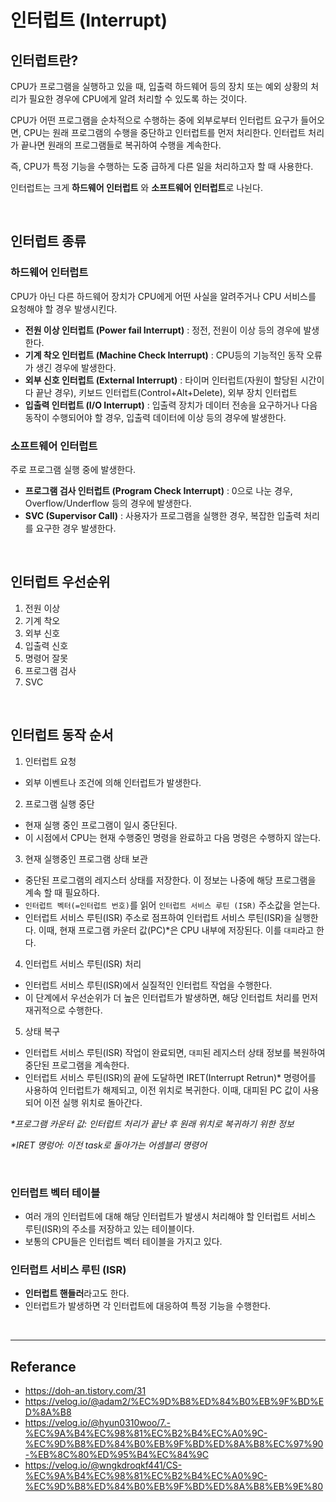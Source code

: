 # 인터럽트 (Interrupt)

## 인터럽트란?
CPU가 프로그램을 실행하고 있을 때, 입출력 하드웨어 등의 장치 또는 예외 상황의 처리가 필요한 경우에 CPU에게 알려 처리할 수 있도록 하는 것이다.  

CPU가 어떤 프로그램을 순차적으로 수행하는 중에 외부로부터 인터럽트 요구가 들어오면, CPU는 원래 프로그램의 수행을 중단하고 인터럽트를 먼저 처리한다. 인터럽트 처리가 끝나면 원래의 프로그램들로 복귀하여 수행을 계속한다.  

즉, CPU가 특정 기능을 수행하는 도중 급하게 다른 일을 처리하고자 할 때 사용한다.  

인터럽트는 크게 **하드웨어 인터럽트** 와 **소프트웨어 인터럽트**로 나뉜다. </br>

<br>

## 인터럽트 종류

### 하드웨어 인터럽트
CPU가 아닌 다른 하드웨어 장치가 CPU에게 어떤 사실을 알려주거나 CPU 서비스를 요청해야 할 경우 발생시킨다.  

- **전원 이상 인터럽트 (Power fail Interrupt)** : 정전, 전원이 이상 등의 경우에 발생한다.
- **기계 착오 인터럽트 (Machine Check Interrupt)** : CPU등의 기능적인 동작 오류가 생긴 경우에 발생한다.
- **외부 신호 인터럽트 (External Interrupt)** : 타이머 인터럽트(자원이 할당된 시간이 다 끝난 경우), 키보드 인터럽트(Control+Alt+Delete), 외부 장치 인터럽트
- **입출력 인터럽트 (I/O Interrupt)** : 입출력 장치가 데이터 전송을 요구하거나 다음 동작이 수행되어야 할 경우, 입출력 데이터에 이상 등의 경우에 발생한다.

### 소프트웨어 인터럽트 
주로 프로그램 실행 중에 발생한다.
- **프로그램 검사 인터럽트 (Program Check Interrupt)** : 0으로 나눈 경우, Overflow/Underflow 등의 경우에 발생한다.
- **SVC (Supervisor Call)** : 사용자가 프로그램을 실행한 경우, 복잡한 입출력 처리를 요구한 경우 발생한다.

<br>

## 인터럽트 우선순위
1. 전원 이상
2. 기계 착오
3. 외부 신호
4. 입출력 신호
5. 명령어 잘못
6. 프로그램 검사
7. SVC

<br>

## 인터럽트 동작 순서
1. 인터럽트 요청
  - 외부 이벤트나 조건에 의해 인터럽트가 발생한다.
2. 프로그램 실행 중단
  - 현재 실행 중인 프로그램이 일시 중단된다.
  - 이 시점에서 CPU는 현재 수행중인 명령을 완료하고 다음 명령은 수행하지 않는다.
3. 현재 실행중인 프로그램 상태 보관
  - 중단된 프로그램의 레지스터 상태를 저장한다. 이 정보는 나중에 해당 프로그램을 계속 할 때 필요하다.
  - `인터럽트 벡터(=인터럽트 번호)`를 읽어 `인터럽트 서비스 루틴 (ISR)` 주소값을 얻는다.
  - 인터럽트 서비스 루틴(ISR) 주소로 점프하여 인터럽트 서비스 루틴(ISR)을 실행한다. 이때, 현재 프로그램 카운터 값(PC)\*은 CPU 내부에 저장된다. 이를 `대피`라고 한다.
4. 인터럽트 서비스 루틴(ISR) 처리
  - 인터럽트 서비스 루틴(ISR)에서 실질적인 인터럽트 작업을 수행한다.
  - 이 단계에서 우선순위가 더 높은 인터럽트가 발생하면, 해당 인터럽트 처리를 먼저 재귀적으로 수행한다.
5. 상태 복구
  - 인터럽트 서비스 루틴(ISR) 작업이 완료되면, `대피`된 레지스터 상태 정보를 복원하여 중단된 프로그램을 계속한다.
  - 인터럽트 서비스 루틴(ISR)의 끝에 도달하면 IRET(Interrupt Retrun)\* 명령어를 사용하여 인터럽트가 해제되고, 이전 위치로 복귀한다. 이때, 대피된 PC 값이 사용되어 이전 실행 위치로 돌아간다.

_\*프로그램 카운터 값: 인터럽트 처리가 끝난 후 원래 위치로 복귀하기 위한 정보_

_\*IRET 명렁어: 이전 task로 돌아가는 어셈블리 명령어_  

<br>

### 인터럽트 벡터 테이블
- 여러 개의 인터럽트에 대해 해당 인터럽트가 발생시 처리해야 할 인터럽트 서비스 루틴(ISR)의 주소를 저장하고 있는 테이블이다.
- 보통의 CPU들은 인터럽트 벡터 테이블을 가지고 있다.

### 인터럽트 서비스 루틴 (ISR)
- **인터럽트 핸들러**라고도 한다.  
- 인터럽트가 발생하면 각 인터럽트에 대응하여 특정 기능을 수행한다.

<br>

----

## Referance
- https://doh-an.tistory.com/31
- https://velog.io/@adam2/%EC%9D%B8%ED%84%B0%EB%9F%BD%ED%8A%B8
- https://velog.io/@hyun0310woo/7.-%EC%9A%B4%EC%98%81%EC%B2%B4%EC%A0%9C-%EC%9D%B8%ED%84%B0%EB%9F%BD%ED%8A%B8%EC%97%90-%EB%8C%80%ED%95%B4%EC%84%9C  
- https://velog.io/@wngkdroqkf441/CS-%EC%9A%B4%EC%98%81%EC%B2%B4%EC%A0%9C-%EC%9D%B8%ED%84%B0%EB%9F%BD%ED%8A%B8%EB%9E%80